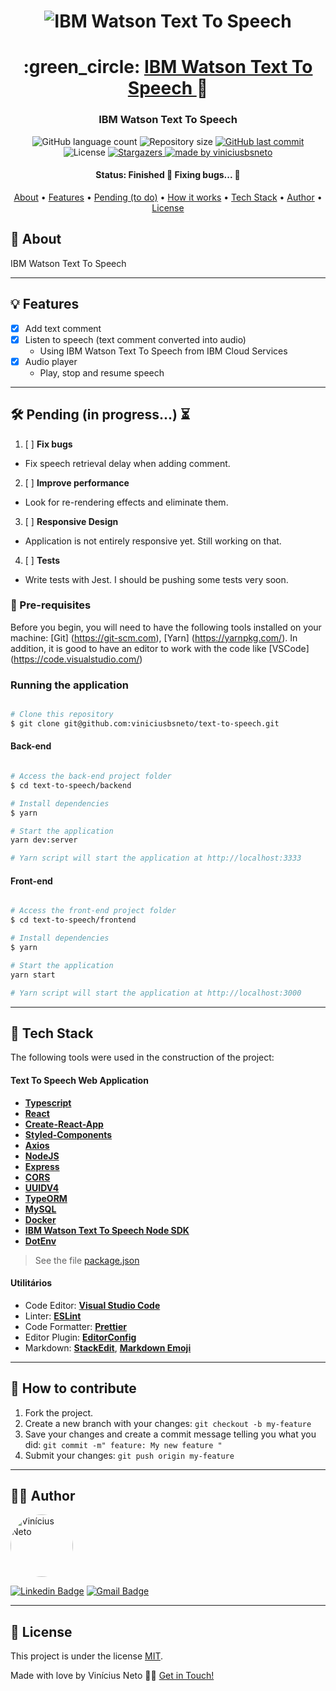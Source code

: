 

<h1 align="center">
    <img alt="IBM Watson Text To Speech" title="#IBM Watson Text To Speech" src="https://i0.wp.com/silversharksolutions.com.br/wp-content/uploads/2018/07/IBM-Watson_logo2-e1493752611672.png" />
</h1>

<h1 align="center">
   :green_circle: <a href="#"> IBM Watson Text To Speech </a> 🔵
</h1>

<h3 align="center">
    IBM Watson Text To Speech
</h3>

<p align="center">
  <img alt="GitHub language count" src="https://img.shields.io/github/languages/count/viniciusbsneto/text-to-speech?color=green">

  <img alt="Repository size" src="https://img.shields.io/github/repo-size/viniciusbsneto/text-to-speech">
  
  <a href="https://github.com/viniciusbsneto/text-to-speech/commits/master">
    <img alt="GitHub last commit" src="https://img.shields.io/github/last-commit/viniciusbsneto/text-to-speech">
  </a>
    
   <img alt="License" src="https://img.shields.io/badge/license-MIT-green">
   <a href="https://github.com/viniciusbsneto/text-to-speech/stargazers">
    <img alt="Stargazers" src="https://img.shields.io/github/stars/viniciusbsneto/text-to-speech?style=social">
  </a>

  <a href="https://github.com/viniciusbsneto">
    <img alt="made by viniciusbsneto" src="https://img.shields.io/badge/-viniciusbsneto-green">
  </a>
</p>


<h4 align="center"> 
	 Status: Finished 🚧 Fixing bugs... 🚧
</h4>

<p align="center">
 <a href="#about">About</a> •
 <a href="#features">Features</a> •
 <a href="#pending-to-do">Pending (to do)</a> •
 <a href="#how-it-works">How it works</a> • 
 <a href="#tech-stack">Tech Stack</a> •  
 <a href="#author">Author</a> • 
 <a href="#user-content-license">License</a>
</p>


## :speech_balloon: About

IBM Watson Text To Speech

---

## :bulb: Features

- [x] Add text comment
- [x] Listen to speech (text comment converted into audio)
  - Using IBM Watson Text To Speech from IBM Cloud Services
- [x] Audio player
  - Play, stop and resume speech

---

## :hammer_and_wrench: Pending (in progress...) :hourglass_flowing_sand:
1. [ ] **Fix bugs**
  - Fix speech retrieval delay when adding comment.
2. [ ] **Improve performance**
  - Look for re-rendering effects and eliminate them.
3. [ ] **Responsive Design**
  - Application is not entirely responsive yet. Still working on that.
4. [ ] **Tests**
  - Write tests with Jest. I should be pushing some tests very soon.

### :pushpin: Pre-requisites

Before you begin, you will need to have the following tools installed on your machine:
[Git] (https://git-scm.com), [Yarn] (https://yarnpkg.com/).
In addition, it is good to have an editor to work with the code like [VSCode] (https://code.visualstudio.com/)

### Running the application

```bash

# Clone this repository
$ git clone git@github.com:viniciusbsneto/text-to-speech.git

```
#### Back-end
```bash

# Access the back-end project folder
$ cd text-to-speech/backend

# Install dependencies
$ yarn

# Start the application
yarn dev:server

# Yarn script will start the application at http://localhost:3333

```
#### Front-end
```bash

# Access the front-end project folder
$ cd text-to-speech/frontend

# Install dependencies
$ yarn

# Start the application
yarn start

# Yarn script will start the application at http://localhost:3000

```
---

## :toolbox: Tech Stack

The following tools were used in the construction of the project:

#### [](https://github.com/viniciusbsneto/catch-and-mall#catch-and-mall-web-application)**Text To Speech Web Application**

-   **[Typescript](https://www.typescriptlang.org/)**
-   **[React](https://en.reactjs.org/)**
-   **[Create-React-App](https://create-react-app.dev/)**
-   **[Styled-Components](https://styled-components.com/)**
-   **[Axios](https://github.com/axios/axios)**
-   **[NodeJS](https://nodejs.org/)**
-   **[Express](https://expressjs.com/)**
-   **[CORS](https://yarnpkg.com/package/cors)**
-   **[UUIDV4](https://yarnpkg.com/package/uuid)**
-   **[TypeORM](https://typeorm.io/#/)**
-   **[MySQL](https://www.mysql.com/)**
-   **[Docker](https://www.docker.com/)**
-   **[IBM Watson Text To Speech Node SDK](https://github.com/watson-developer-cloud/text-to-speech-nodejs)**
-   **[DotEnv](https://yarnpkg.com/package/dotenv)**


> See the file  [package.json](https://github.com/viniciusbsneto/text-to-speech/blob/master/package.json)

#### [](https://github.com/viniciusbsneto/text-to-speech#utilit%C3%A1rios)**Utilitários**

-   Code Editor:  **[Visual Studio Code](https://code.visualstudio.com/)**
-   Linter:  **[ESLint](https://eslint.org/)**
-   Code Formatter:  **[Prettier](https://prettier.io/)**
-   Editor Plugin:  **[EditorConfig](https://editorconfig.org/)**
-   Markdown:  **[StackEdit](https://stackedit.io/)**,  **[Markdown Emoji](https://gist.github.com/rxaviers/7360908)**

---

## :handshake: How to contribute

1. Fork the project.
2. Create a new branch with your changes: `git checkout -b my-feature`
3. Save your changes and create a commit message telling you what you did: `git commit -m" feature: My new feature "`
4. Submit your changes: `git push origin my-feature`

---

## :technologist: Author

 <img style="border-radius: 50%;" src="https://avatars1.githubusercontent.com/u/17788722?v=4" width="100px;" alt="Vinícius Neto"/> 
 <br />

[![Linkedin Badge](https://img.shields.io/badge/-Vinícius%20Neto-blue?style=flat-square&logo=Linkedin&logoColor=white&link=https://www.linkedin.com/in/vinicius-neto/)](https://www.linkedin.com/in/vinicius-neto/) 
[![Gmail Badge](https://img.shields.io/badge/-viniciusbsneto@gmail.com-c14438?style=flat-square&logo=Gmail&logoColor=white&link=mailto:viniciusbsneto@gmail.com)](mailto:viniciusbsneto@gmail.com)

---

## :memo: License

This project is under the license [MIT](./LICENSE).

Made with love by Vinícius Neto 👋🏽 [Get in Touch!](Https://www.linkedin.com/in/vinicius-neto/)

